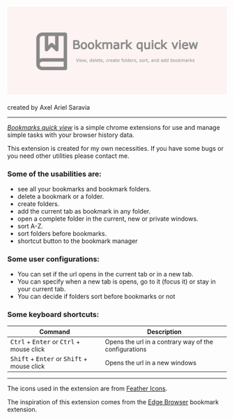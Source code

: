 ### ![Bookmarks Quick View](./media/promotion/marquee.png)
created by Axel Ariel Saravia

---

[*Bookmarks quick view*](https://chrome.google.com/webstore/detail/bookmarks-quick-view/oboploabbffifnkmiipmbpoaihabhjpm?hl=en) is a simple chrome extensions for use and manage simple tasks with your browser history data.

This extension is created for my own necessities. If you have some bugs or you need other utilities please contact me.


### Some of the usabilities are:
- see all your bookmarks and bookmark folders.
- delete a bookmark or a folder.
- create folders.
- add the current tab as bookmark in any folder.
- open a complete folder in the current, new or private windows.
- sort A-Z.
- sort folders before bookmarks.
- shortcut button to the bookmark manager

### Some user configurations:
- You can set if the url opens in the current tab or in a new tab.
- You can specify when a new tab is opens, go to it (focus it) or stay in your current tab.
- You can decide if folders sort before bookmarks or not

### Some keyboard shortcuts:

| Command | Description |
| --- | ---|
| <kbd>Ctrl</kbd> + <kbd>Enter</kbd> or <kbd>Ctrl</kbd> + mouse click| Opens the url in a contrary way of the configurations
| <kbd>Shift</kbd> + <kbd>Enter</kbd> or <kbd>Shift</kbd> + mouse click| Opens the url in a new windows |

---

The icons used in the extension are from [Feather Icons](https://feathericons.com/).

The inspiration of this extension comes from the [Edge Browser](https://www.microsoft.com/en-us/edge) bookmark extension.
